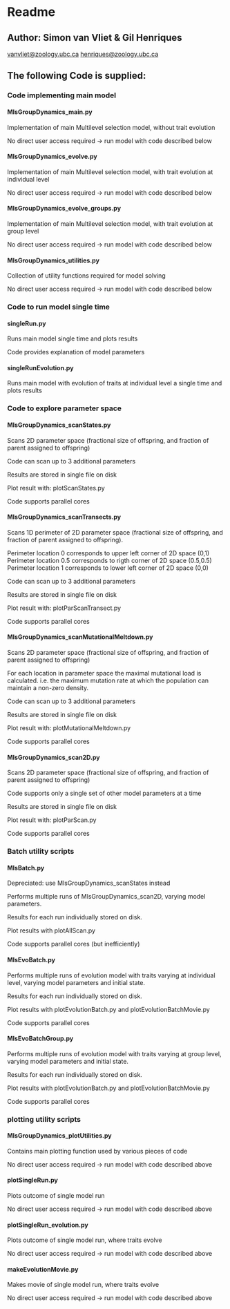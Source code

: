 # Readme 

## Author: Simon van Vliet & Gil Henriques
vanvliet@zoology.ubc.ca
henriques@zoology.ubc.ca

## The following Code is supplied:

### Code implementing main model
#### MlsGroupDynamics_main.py
Implementation of main Multilevel selection model, without trait evolution

No direct user access required -> run model with code described below

#### MlsGroupDynamics_evolve.py
Implementation of main Multilevel selection model, with trait evolution at individual level

No direct user access required -> run model with code described below

#### MlsGroupDynamics_evolve_groups.py
Implementation of main Multilevel selection model, with trait evolution at group level

No direct user access required -> run model with code described below

#### MlsGroupDynamics_utilities.py
Collection of utility functions required for model solving

No direct user access required -> run model with code described below

### Code to run model single time
#### singleRun.py
Runs main model single time and plots results

Code provides explanation of model parameters

#### singleRunEvolution.py
Runs main model with evolution of traits at individual level a single time and plots results

### Code to explore parameter space
#### MlsGroupDynamics_scanStates.py
Scans 2D parameter space (fractional size of offspring, and fraction of parent assigned to offspring)

Code can scan up to 3 additional parameters

Results are stored in single file on disk

Plot result with: plotScanStates.py

Code supports parallel cores

#### MlsGroupDynamics_scanTransects.py
Scans 1D perimeter of 2D parameter space (fractional size of offspring, and fraction of parent assigned to offspring).

Perimeter location 0 corresponds to upper left corner of 2D space (0,1)
Perimeter location 0.5 corresponds to rigth corner of 2D space (0.5,0.5)
Perimeter location 1 corresponds to lower left corner of 2D space (0,0)

Code can scan up to 3 additional parameters

Results are stored in single file on disk

Plot result with: plotParScanTransect.py

Code supports parallel cores

#### MlsGroupDynamics_scanMutationalMeltdown.py
Scans 2D parameter space (fractional size of offspring, and fraction of parent assigned to offspring)

For each location in parameter space the maximal mutational load is calculated. i.e. the maximum mutation rate at which the population can maintain a non-zero density. 

Code can scan up to 3 additional parameters

Results are stored in single file on disk

Plot result with: plotMutationalMeltdown.py

Code supports parallel cores

#### MlsGroupDynamics_scan2D.py			
Scans 2D parameter space (fractional size of offspring, and fraction of parent assigned to offspring)

Code supports only a single set of other model parameters at a time

Results are stored in single file on disk

Plot result with: plotParScan.py

Code supports parallel cores

### Batch utility scripts
#### MlsBatch.py		
Depreciated: use MlsGroupDynamics_scanStates instead

Performs multiple runs of MlsGroupDynamics_scan2D, varying model parameters.

Results for each run individually stored on disk.

Plot results with plotAllScan.py

Code supports parallel cores (but inefficiently)

#### MlsEvoBatch.py		
Performs multiple runs of evolution model with traits varying at individual level, varying model parameters and initial state.

Results for each run individually stored on disk.

Plot results with plotEvolutionBatch.py and plotEvolutionBatchMovie.py

Code supports parallel cores 

#### MlsEvoBatchGroup.py		
Performs multiple runs of evolution model with traits varying at group level, varying model parameters and initial state.

Results for each run individually stored on disk.

Plot results with plotEvolutionBatch.py and plotEvolutionBatchMovie.py

Code supports parallel cores 

### plotting utility scripts
#### MlsGroupDynamics_plotUtilities.py
Contains main plotting function used by various pieces of code

No direct user access required -> run model with code described above

#### plotSingleRun.py
Plots outcome of single model run

No direct user access required -> run model with code described above

#### plotSingleRun_evolution.py
Plots outcome of single model run, where traits evolve

No direct user access required -> run model with code described above

#### makeEvolutionMovie.py
Makes movie of single model run, where traits evolve

No direct user access required -> run model with code described above
